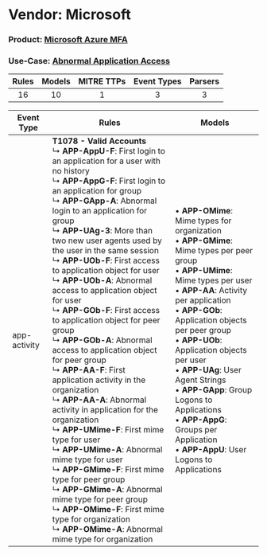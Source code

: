 Vendor: Microsoft
=================
### Product: [Microsoft Azure MFA](../ds_microsoft_microsoft_azure_mfa.md)
### Use-Case: [Abnormal Application Access](../../../../UseCases/uc_abnormal_application_access.md)

| Rules | Models | MITRE TTPs | Event Types | Parsers |
|:-----:|:------:|:----------:|:-----------:|:-------:|
|  16   |   10   |     1      |      3      |    3    |

| Event Type   | Rules                                                                                                                                                                                                                                                                                                                                                                                                                                                                                                                                                                                                                                                                                                                                                                                                                                                                                                                                                                                                                                                                                                                                                       | Models                                                                                                                                                                                                                                                                                                                                                                                                                                                                                                 |
| ------------ | ----------------------------------------------------------------------------------------------------------------------------------------------------------------------------------------------------------------------------------------------------------------------------------------------------------------------------------------------------------------------------------------------------------------------------------------------------------------------------------------------------------------------------------------------------------------------------------------------------------------------------------------------------------------------------------------------------------------------------------------------------------------------------------------------------------------------------------------------------------------------------------------------------------------------------------------------------------------------------------------------------------------------------------------------------------------------------------------------------------------------------------------------------------- | ------------------------------------------------------------------------------------------------------------------------------------------------------------------------------------------------------------------------------------------------------------------------------------------------------------------------------------------------------------------------------------------------------------------------------------------------------------------------------------------------------ |
| app-activity | <b>T1078 - Valid Accounts</b><br> ↳ <b>APP-AppU-F</b>: First login to an application for a user with no history<br> ↳ <b>APP-AppG-F</b>: First login to an application for group<br> ↳ <b>APP-GApp-A</b>: Abnormal login to an application for group<br> ↳ <b>APP-UAg-3</b>: More than two new user agents used by the user in the same session<br> ↳ <b>APP-UOb-F</b>: First access to application object for user<br> ↳ <b>APP-UOb-A</b>: Abnormal access to application object for user<br> ↳ <b>APP-GOb-F</b>: First access to application object for peer group<br> ↳ <b>APP-GOb-A</b>: Abnormal access to application object for peer group<br> ↳ <b>APP-AA-F</b>: First application activity in the organization<br> ↳ <b>APP-AA-A</b>: Abnormal activity in application for the organization<br> ↳ <b>APP-UMime-F</b>: First mime type for user<br> ↳ <b>APP-UMime-A</b>: Abnormal mime type for user<br> ↳ <b>APP-GMime-F</b>: First mime type for peer group<br> ↳ <b>APP-GMime-A</b>: Abnormal mime type for peer group<br> ↳ <b>APP-OMime-F</b>: First mime type for organization<br> ↳ <b>APP-OMime-A</b>: Abnormal mime type for organization |  • <b>APP-OMime</b>: Mime types for organization<br> • <b>APP-GMime</b>: Mime types per peer group<br> • <b>APP-UMime</b>: Mime types per user<br> • <b>APP-AA</b>: Activity per application<br> • <b>APP-GOb</b>: Application objects per peer group<br> • <b>APP-UOb</b>: Application objects per user<br> • <b>APP-UAg</b>: User Agent Strings<br> • <b>APP-GApp</b>: Group Logons to Applications<br> • <b>APP-AppG</b>: Groups per Application<br> • <b>APP-AppU</b>: User Logons to Applications |